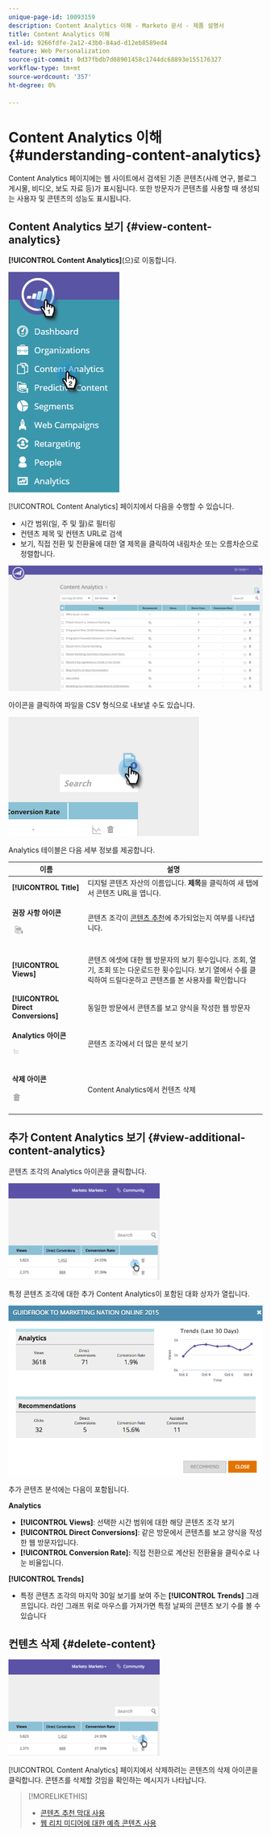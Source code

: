 ```yaml
---
unique-page-id: 10093159
description: Content Analytics 이해 - Marketo 문서 - 제품 설명서
title: Content Analytics 이해
exl-id: 9266fdfe-2a12-43b0-84ad-d12eb8589ed4
feature: Web Personalization
source-git-commit: 0d37fbdb7d08901458c1744dc68893e155176327
workflow-type: tm+mt
source-wordcount: '357'
ht-degree: 0%

---
```


# Content Analytics 이해 {#understanding-content-analytics}

Content Analytics 페이지에는 웹 사이트에서 검색된 기존 콘텐츠(사례 연구, 블로그 게시물, 비디오, 보도 자료 등)가 표시됩니다. 또한 방문자가 콘텐츠를 사용할 때 생성되는 사용자 및 콘텐츠의 성능도 표시됩니다.

## Content Analytics 보기 {#view-content-analytics}

**[!UICONTROL Content Analytics]**(으)로 이동합니다.

![](assets/one.png)

[!UICONTROL Content Analytics] 페이지에서 다음을 수행할 수 있습니다.

* 시간 범위(일, 주 및 월)로 필터링
* 컨텐츠 제목 및 컨텐츠 URL로 검색
* 보기, 직접 전환 및 전환율에 대한 열 제목을 클릭하여 내림차순 또는 오름차순으로 정렬합니다.

![](assets/content-analytics-8-29-16-blur.png)

아이콘을 클릭하여 파일을 CSV 형식으로 내보낼 수도 있습니다.

![](assets/image2016-8-29-13-3a51-3a49.png)

Analytics 테이블은 다음 세부 정보를 제공합니다.

<table> 
 <thead> 
  <tr> 
   <th colspan="1" rowspan="1">이름</th> 
   <th colspan="1" rowspan="1">설명</th> 
  </tr> 
 </thead> 
 <tbody> 
  <tr> 
   <td colspan="1" rowspan="1"><strong>[!UICONTROL Title]</strong></td> 
   <td colspan="1" rowspan="1">디지털 콘텐츠 자산의 이름입니다. <strong>제목</strong>을 클릭하여 새 탭에서 콘텐츠 URL을 엽니다.</td> 
  </tr> 
  <tr> 
   <td colspan="1"><p><strong>권장 사항 </strong><strong>아이콘</strong></p><p><img alt="—" width="24" src="assets/recommended-icon.png" data-linked-resource-id="10094267" data-linked-resource-type="attachment" data-base-url="https://docs.marketo.com" data-linked-resource-container-id="10093159" title="--"></p></td> 
   <td colspan="1">콘텐츠 조각이 <a href="#">콘텐츠 추천</a>에 추가되었는지 여부를 나타냅니다.</td> 
  </tr> 
  <tr> 
   <td colspan="1" rowspan="1"><p><strong>[!UICONTROL Views]</strong></p></td> 
   <td colspan="1" rowspan="1"><p>콘텐츠 에셋에 대한 웹 방문자의 보기 횟수입니다. 조회, 열기, 조회 또는 다운로드한 횟수입니다. 보기 열에서 수를 클릭하여 드릴다운하고 콘텐츠를 본 사용자를 확인합니다</p></td> 
  </tr> 
  <tr> 
   <td colspan="1" rowspan="1"><strong>[!UICONTROL Direct Conversions]</strong></td> 
   <td colspan="1" rowspan="1">동일한 방문에서 콘텐츠를 보고 양식을 작성한 웹 방문자</td> 
  </tr> 
  <tr> 
   <td colspan="1"><p><strong>Analytics 아이콘</strong></p><p><img alt="--" width="17" src="assets/analytics-icon.png" data-linked-resource-id="10097027" data-linked-resource-type="attachment" data-base-url="https://docs.marketo.com" data-linked-resource-container-id="10093159" title="--"></p></td> 
   <td colspan="1">콘텐츠 조각에서 더 많은 분석 보기</td> 
  </tr> 
  <tr> 
   <td colspan="1"><p><strong>삭제 아이콘</strong></p><p><img alt="--" src="assets/image2015-12-7-10-3a36-3a52.png" data-linked-resource-id="10096391" data-linked-resource-type="attachment" data-base-url="https://docs.marketo.com" data-linked-resource-container-id="10093159" title="--"></p></td> 
   <td colspan="1">Content Analytics에서 컨텐츠 삭제</td> 
  </tr> 
 </tbody> 
</table>

## 추가 Content Analytics 보기 {#view-additional-content-analytics}

콘텐츠 조각의 Analytics 아이콘을 클릭합니다.

![](assets/four.png)

특정 콘텐츠 조각에 대한 추가 Content Analytics이 포함된 대화 상자가 열립니다.

![](assets/five.png)

추가 콘텐츠 분석에는 다음이 포함됩니다.

**Analytics**

* **[!UICONTROL Views]**: 선택한 시간 범위에 대한 해당 콘텐츠 조각 보기
* **[!UICONTROL Direct Conversions]**: 같은 방문에서 콘텐츠를 보고 양식을 작성한 웹 방문자입니다.
* **[!UICONTROL Conversion Rate]**&#x200B;**:** 직접 전환으로 계산된 전환율을 클릭수로 나눈 비율입니다.

**[!UICONTROL Trends]**

* 특정 콘텐츠 조각의 마지막 30일 보기를 보여 주는 **[!UICONTROL Trends]** 그래프입니다. 라인 그래프 위로 마우스를 가져가면 특정 날짜의 콘텐츠 보기 수를 볼 수 있습니다

## 컨텐츠 삭제 {#delete-content}

![](assets/six.png)

[!UICONTROL Content Analytics] 페이지에서 삭제하려는 콘텐츠의 삭제 아이콘을 클릭합니다. 콘텐츠를 삭제할 것임을 확인하는 메시지가 나타납니다.

>[!MORELIKETHIS]
>
>* [콘텐츠 추천 막대 사용](/help/marketo/product-docs/predictive-content/enabling-predictive-content/enable-the-content-recommendation-bar.md)
>* [웹 리치 미디어에 대한 예측 콘텐츠 사용](/help/marketo/product-docs/predictive-content/enabling-predictive-content/enable-predictive-content-for-web-rich-media.md)
